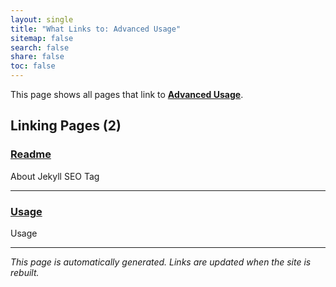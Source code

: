 ```yaml
---
layout: single
title: "What Links to: Advanced Usage"
sitemap: false
search: false
share: false
toc: false
---
```


This page shows all pages that link to **[Advanced Usage](/advanced-usage/)**.

## Linking Pages (2)

### [Readme](/vendor/bundle/ruby/3.1.0/gems/jekyll-seo-tag-2.8.0/docs/README/)

About Jekyll SEO Tag

---

### [Usage](/vendor/bundle/ruby/3.1.0/gems/jekyll-seo-tag-2.8.0/docs/usage/)

Usage

---


*This page is automatically generated. Links are updated when the site is rebuilt.*

